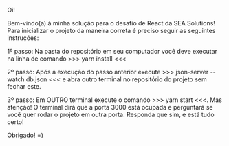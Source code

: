 Oi!

Bem-vindo(a) à minha solução para o desafio de React da SEA Solutions! Para inicializar o projeto da maneira correta é preciso seguir as seguintes instruções:


1º passo: Na pasta do repositório em seu computador você deve executar na linha de comando >>> yarn install <<<

2º passo: Após a execução do passo anterior execute >>> json-server --watch db.json <<< e abra outro terminal no repositório do projeto sem fechar este.

3º passo: Em OUTRO terminal execute o comando >>> yarn start <<<. Mas atenção! O terminal dirá que a porta 3000 está ocupada e perguntará se você quer rodar o projeto em outra porta. Responda que sim, e está tudo certo!

Obrigado!
=)